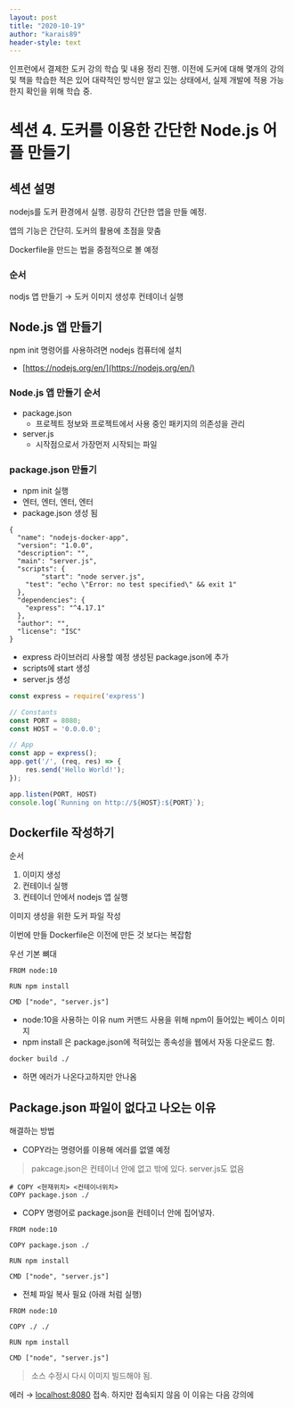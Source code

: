 ```yaml
---
layout: post
title: "2020-10-19"
author: "karais89"
header-style: text
---
```


인프런에서 결제한 도커 강의 학습 및 내용 정리 진행.
이전에 도커에 대해 몇개의 강의 및 책을 학습한 적은 있어 대략적인 방식만 알고 있는 상태에서, 실제 개발에 적용 가능한지 확인을 위해 학습 중.


# **섹션 4. 도커를 이용한 간단한 Node.js 어플 만들기**

## 섹션 설명

nodejs를 도커 환경에서 실행. 굉장히 간단한 앱을 만들 예정.

앱의 기능은 간단히. 도커의 활용에 초점을 맞춤

Dockerfile을 만드는 법을 중점적으로 볼 예정

### 순서

nodjs 앱 만들기 → 도커 이미지 생성후 컨테이너 실행

## Node.js 앱 만들기

npm init 명령어를 사용하려면 nodejs 컴퓨터에 설치

- [https://nodejs.org/en/](https://nodejs.org/en/)

### Node.js 앱 만들기 순서

- package.json
    - 프로젝트 정보와 프로젝트에서 사용 중인 패키지의 의존성을 관리
- server.js
    - 시작점으로서 가장먼저 시작되는 파일

### package.json 만들기

- npm init 실행
- 엔터, 엔터, 엔터, 엔터
- package.json 생성 됨

```docker
{
  "name": "nodejs-docker-app",
  "version": "1.0.0",
  "description": "",
  "main": "server.js",
  "scripts": {
		"start": "node server.js",
    "test": "echo \"Error: no test specified\" && exit 1"
  },
  "dependencies": {
    "express": "^4.17.1"
  },
  "author": "",
  "license": "ISC"
}
```

- express 라이브러리 사용할 예정 생성된 package.json에 추가
- scripts에 start 생성
- server.js 생성

```jsx
const express = require('express')

// Constants
const PORT = 8080;
const HOST = '0.0.0.0';

// App
const app = express();
app.get('/', (req, res) => {
    res.send('Hello World!');
});

app.listen(PORT, HOST)
console.log(`Running on http://${HOST}:${PORT}`);
```

## Dockerfile 작성하기

순서

1. 이미지 생성
2. 컨테이너 실행
3. 컨테이너 안에서 nodejs 앱 실행

이미지 생성을 위한 도커 파일 작성

이번에 만들 Dockerfile은 이전에 만든 것 보다는 복잡함

우선 기본 뼈대

```docker
FROM node:10

RUN npm install

CMD ["node", "server.js"]
```

- node:10을 사용하는 이유 num 커맨드 사용을 위해 npm이 들어있는 베이스 이미지
- npm install 은 package.json에 적혀있는 종속성을 웹에서 자동 다운로드 함.

```docker
docker build ./
```

- 하면 에러가 나온다고하지만 안나옴

## Package.json 파일이 없다고 나오는 이유

해결하는 방법

- COPY라는 명령어를 이용해 에러를 없앨 예정

> pakcage.json은 컨테이너 안에 없고 밖에 있다. server.js도 없음

```docker
# COPY <현재위치> <컨테이너위치>
COPY package.json ./
```

- COPY 명령어로 package.json을 컨테이너 안에 집어넣자.

```docker
FROM node:10

COPY package.json ./

RUN npm install

CMD ["node", "server.js"]
```

- 전체 파일 복사 필요 (아래 처럼 실행)

```docker
FROM node:10

COPY ./ ./

RUN npm install

CMD ["node", "server.js"]
```

> 소스 수정시 다시 이미지 빌드해야 됨.

에러 → [localhost:8080](http://localhost:8080) 접속. 하지만 접속되지 않음 이 이유는 다음 강의에
